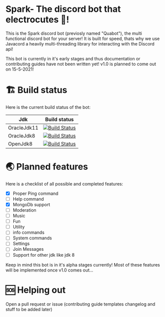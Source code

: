 # Spark- The discord bot that electrocutes 🎇!

This is the Spark discord bot (previosly named "Quabot"), the multi functional discord bot for your server!
It is built for speed, thats why we use Javacord a heavily multi-threading library for interacting with the Discord api!

This bot is currently in it's early stages and thus documentation or contributing guides have not been written yet! v1.0 is planned to come out on
15-5-2021!

# 🏗 Build status

Here is the current build status of the bot:

| Jdk | Build status
| --------------- | --------------- |
| OracleJdk11 | [![Build Status](https://travis-ci.com/DisBots-Studios-Inc/Spark.svg?branch=main)](https://travis-ci.com/DisBots-Studios-Inc/Spark)
| OracleJdk8 | [![Build Status](https://travis-ci.com/DisBots-Studios-Inc/Spark.svg?branch=main)](https://travis-ci.com/DisBots-Studios-Inc/Spark)
| OpenJdk8 | [![Build Status](https://travis-ci.com/DisBots-Studios-Inc/Spark.svg?branch=main)](https://travis-ci.com/DisBots-Studios-Inc/Spark)


# 🌏 Planned features

Here is a checklist of all possible and completed features:

- [x] Proper Ping command
- [ ] Help command
- [x] MongoDb support
- [ ] Moderation
- [ ] Music
- [ ] Fun
- [ ] Utility
- [ ] info commands
- [ ] System commands
- [ ] Settings
- [ ] Join Messages
- [ ] Support for other jdk like jdk 8

Keep in mind this bot is in it's alpha stages currently! Most of these features will be implemented once v1.0 comes out...

# 🆘 Helping out
Open a pull request or issue (contributing guide templates changelog and stuff to be added later)
